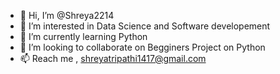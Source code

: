 - 👋 Hi, I’m @Shreya2214
- 👀 I’m interested in Data Science and Software developement
- 🌱 I’m currently learning Python
- 💞️ I’m looking to collaborate on Begginers Project on Python
- 📫 Reach me , shreyatripathi1417@gmail.com

<!---
Shreya2214/Shreya2214 is a ✨ special ✨ repository because its `README.md` (this file) appears on your GitHub profile.
You can click the Preview link to take a look at your changes.
--->
